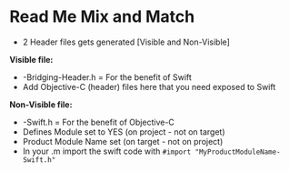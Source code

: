 #  Read Me Mix and Match
- 2  Header files gets generated [Visible and Non-Visible]



**Visible file:**
- <Your Project Name>-Bridging-Header.h = For the benefit of Swift
- Add Objective-C (header) files here that you need exposed to Swift

 
 **Non-Visible file:**
- <Your Project Name>-Swift.h = For the benefit of Objective-C
- Defines Module set to YES (on project - not on target)
- Product Module Name set (on target - not on project)
- In your .m import the swift code with `#import "MyProductModuleName-Swift.h"`



